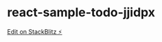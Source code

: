 # react-sample-todo-jjidpx

[Edit on StackBlitz ⚡️](https://stackblitz.com/edit/react-sample-todo-jjidpx)
